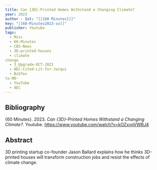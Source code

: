 ```yaml
---
title: Can {3D}-Printed Homes Withstand a Changing Climate?
year: 2023
author - 1st: "[[{60 Minutes}]]"
key: "[[60-Minutes2023-so]]"
publisher: Youtube
tags:
  - Misc
  - 60-Minutes
  - CBS-News
  - 3D-printed-houses
  - climate
change
  - 3_Upgrade-OCT-2023
  - AEC-Cited-Lit-for-Jacqui
  - BibTex
to-MD-
  - YouTube
  - AEC
---
```


## Bibliography
{60 Minutes}. 2023. *Can {3D}-Printed Homes Withstand a Changing Climate?*. Youtube. https://www.youtube.com/watch?v=kOZxvpVWBJ4
## Abstract
3D printing startup co-founder Jason Ballard explains how he thinks 3D-printed houses will transform construction jobs and resist the effects of climate change.